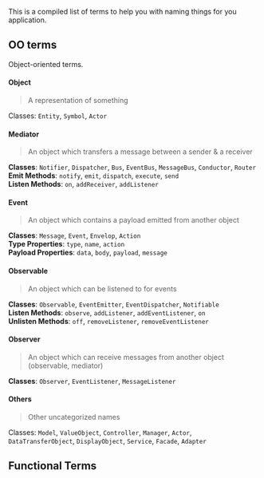 This is a compiled list of terms to help you with naming things for you application. 

## OO terms

Object-oriented terms. 

#### Object

> A representation of something

Classes: `Entity`, `Symbol`, `Actor`

#### Mediator

> An object which transfers a message between a sender & a receiver

**Classes**: `Notifier`, `Dispatcher`, `Bus`, `EventBus`, `MessageBus`, `Conductor`, `Router` 
<br /> **Emit Methods**: `notify`, `emit`, `dispatch`, `execute`, `send`
<br /> **Listen Methods**: `on`, `addReceiver`, `addListener`

#### Event

> An object which contains a payload emitted from another object

**Classes**: `Message`, `Event`, `Envelop`, `Action`
<br /> **Type Properties**: `type`, `name`, `action`
<br /> **Payload Properties**: `data`, `body`, `payload`, `message`

#### Observable

> An object which can be listened to for events

**Classes**: `Observable`, `EventEmitter`, `EventDispatcher`, `Notifiable`
<br /> **Listen Methods**: `observe`, `addListener`, `addEventListener`, `on`
<br /> **Unlisten Methods**: `off`, `removeListener`, `removeEventListener`

#### Observer

> An object which can receive messages from another object (observable, mediator)

**Classes**: `Observer`, `EventListener`, `MessageListener`

#### Others

> Other uncategorized names

Classes: `Model`, `ValueObject`, `Controller`, `Manager`, `Actor`, `DataTransferObject`, `DisplayObject`, `Service`, `Facade`, `Adapter`

## Functional Terms


